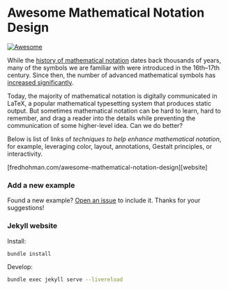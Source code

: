 # Awesome Mathematical Notation Design

[![Awesome](https://awesome.re/badge.svg)](https://awesome.re)

While the [history of mathematical notation][history] dates back thousands of years, many of the symbols we are familiar with were introduced in the 16th–17th century. Since then, the number of advanced mathematical symbols has [increased significantly][symbolic-stage].

Today, the majority of mathematical notation is digitally communicated in LaTeX, a popular mathematical typesetting system that produces static output.
But sometimes mathematical notation can be hard to learn, hard to remember, and drag a reader into the details while preventing the communication of some higher-level idea. Can we do better?

Below is list of links of *techniques to help enhance mathematical notation*, for example, leveraging color, layout, annotations, Gestalt principles, or interactivity.

[fredhohman.com/awesome-mathematical-notation-design][website]

### Add a new example

Found a new example? [Open an issue][new-issue] to include it. Thanks for your suggestions!

### Jekyll website

Install:
```bash
bundle install
```

Develop:
```bash
bundle exec jekyll serve --livereload
```

[history]: https://en.wikipedia.org/wiki/History_of_mathematical_notation
[symbolic-stage]: https://en.wikipedia.org/wiki/History_of_mathematical_notation#Symbolic_stage
[github]: https://github.com/fredhohman/awesome-mathematical-notation-design
[new-issue]: https://github.com/fredhohman/awesome-mathematical-notation-design/issues/new
